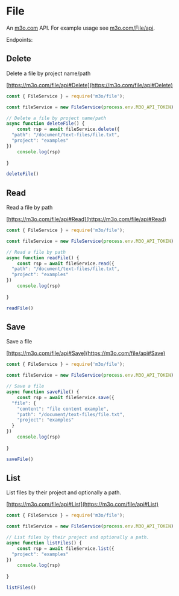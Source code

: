# File

An [m3o.com](https://m3o.com) API. For example usage see [m3o.com/File/api](https://m3o.com/File/api).

Endpoints:

## Delete

Delete a file by project name/path


[https://m3o.com/file/api#Delete](https://m3o.com/file/api#Delete)

```js
const { FileService } = require('m3o/file');

const fileService = new FileService(process.env.M3O_API_TOKEN)

// Delete a file by project name/path
async function deleteFile() {
	const rsp = await fileService.delete({
  "path": "/document/text-files/file.txt",
  "project": "examples"
})
	console.log(rsp)
	
}

deleteFile()
```
## Read

Read a file by path


[https://m3o.com/file/api#Read](https://m3o.com/file/api#Read)

```js
const { FileService } = require('m3o/file');

const fileService = new FileService(process.env.M3O_API_TOKEN)

// Read a file by path
async function readFile() {
	const rsp = await fileService.read({
  "path": "/document/text-files/file.txt",
  "project": "examples"
})
	console.log(rsp)
	
}

readFile()
```
## Save

Save a file


[https://m3o.com/file/api#Save](https://m3o.com/file/api#Save)

```js
const { FileService } = require('m3o/file');

const fileService = new FileService(process.env.M3O_API_TOKEN)

// Save a file
async function saveFile() {
	const rsp = await fileService.save({
  "file": {
    "content": "file content example",
    "path": "/document/text-files/file.txt",
    "project": "examples"
  }
})
	console.log(rsp)
	
}

saveFile()
```
## List

List files by their project and optionally a path.


[https://m3o.com/file/api#List](https://m3o.com/file/api#List)

```js
const { FileService } = require('m3o/file');

const fileService = new FileService(process.env.M3O_API_TOKEN)

// List files by their project and optionally a path.
async function listFiles() {
	const rsp = await fileService.list({
  "project": "examples"
})
	console.log(rsp)
	
}

listFiles()
```
